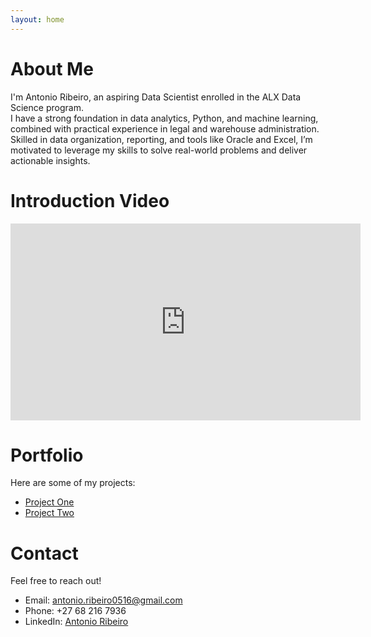 ```yaml
---
layout: home
---
```


# About Me

I'm Antonio Ribeiro, an aspiring Data Scientist enrolled in the ALX Data Science program.  
I have a strong foundation in data analytics, Python, and machine learning, combined with practical experience in legal and warehouse administration.  
Skilled in data organization, reporting, and tools like Oracle and Excel, I’m motivated to leverage my skills to solve real-world problems and deliver actionable insights.

# Introduction Video

<iframe width="560" height="315" src="https://www.youtube.com/embed/YOUR_VIDEO_ID" frameborder="0" allowfullscreen></iframe>

# Portfolio

Here are some of my projects:

- [Project One](https://github.com/antonioribeirol/project-one)
- [Project Two](https://github.com/antonioribeirol/project-two)

# Contact

Feel free to reach out!

- Email: [antonio.ribeiro0516@gmail.com](mailto:antonio.ribeiro0516@gmail.com)  
- Phone: +27 68 216 7936  
- LinkedIn: [Antonio Ribeiro](https://www.linkedin.com/in/antonio-ribeiro-b212382a6/)
